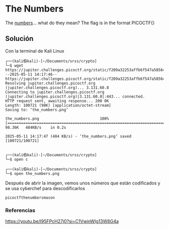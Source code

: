 # The Numbers
The [numbers](https://jupiter.challenges.picoctf.org/static/f209a32253affb6f547a585649ba4fda/the_numbers.png)... what do they mean?
The flag is in the format PICOCTF{}

## Solución
Con la terminal de Kali Linux
```
┌──(kali㉿kali)-[~/Documents/srss/crypto]
└─$ wget https://jupiter.challenges.picoctf.org/static/f209a32253affb6f547a585649ba4fda/the_numbers.png
--2025-05-11 14:17:46--  https://jupiter.challenges.picoctf.org/static/f209a32253affb6f547a585649ba4fda/the_numbers.png
Resolving jupiter.challenges.picoctf.org (jupiter.challenges.picoctf.org)... 3.131.60.8
Connecting to jupiter.challenges.picoctf.org (jupiter.challenges.picoctf.org)|3.131.60.8|:443... connected.
HTTP request sent, awaiting response... 200 OK
Length: 100721 (98K) [application/octet-stream]
Saving to: ‘the_numbers.png’

the_numbers.png                           100%[===================================================================================>]  98.36K   484KB/s    in 0.2s    

2025-05-11 14:17:47 (484 KB/s) - ‘the_numbers.png’ saved [100721/100721]

                                                                                                                                                                      
┌──(kali㉿kali)-[~/Documents/srss/crypto]
└─$ open c           
                                                                                                                                                                      
┌──(kali㉿kali)-[~/Documents/srss/crypto]
└─$ open the_numbers.png 

```
Después de abrir la imagen, vemos unos números que están codificados y se usa cyberchef para descodificarlos
```
picoctfthenumbersmason
```

### Referencias
https://youtu.be/I95FPcH27j0?si=C1VwinWlg13W8G4a
